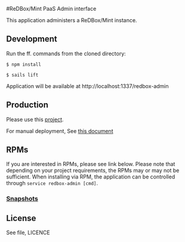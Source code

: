 #ReDBox/Mint PaaS Admin interface

This application administers a ReDBox/Mint instance.

## Development 

Run the ff. commands from the cloned directory:

`$ npm install`

`$ sails lift`

Application will be available at http://localhost:1337/redbox-admin

## Production

Please use this [project](https://github.com/redbox-mint-contrib/puppet_redbox_admin).

For manual deployment, See [this document](http://sailsjs.org/#/documentation/concepts/Deployment)

## RPMs

If you are interested in RPMs, please see link below. Please note that depending on your project requirements, the RPMs may or may not be sufficient. When installing via RPM, the application can be controlled through `service redbox-admin [cmd]`.

### [Snapshots](http://dev.redboxresearchdata.com.au/yum/snapshots/)

License
-------
See file, LICENCE